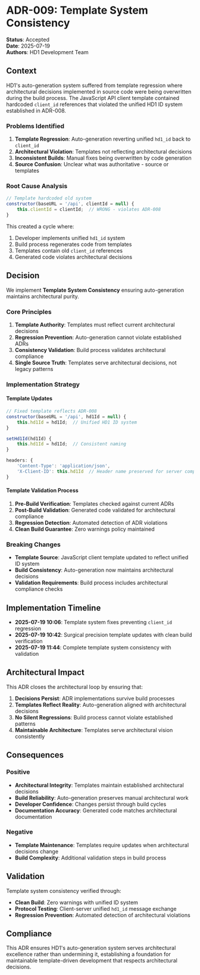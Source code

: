# ADR-009: Template System Consistency

**Status**: Accepted  
**Date**: 2025-07-19  
**Authors**: HD1 Development Team  

## Context

HD1's auto-generation system suffered from template regression where architectural decisions implemented in source code were being overwritten during the build process. The JavaScript API client template contained hardcoded `client_id` references that violated the unified HD1 ID system established in ADR-008.

### Problems Identified

1. **Template Regression**: Auto-generation reverting unified `hd1_id` back to `client_id`
2. **Architectural Violation**: Templates not reflecting architectural decisions
3. **Inconsistent Builds**: Manual fixes being overwritten by code generation
4. **Source Confusion**: Unclear what was authoritative - source or templates

### Root Cause Analysis

```javascript
// Template hardcoded old system
constructor(baseURL = '/api', clientId = null) {
    this.clientId = clientId;  // WRONG - violates ADR-008
}
```

This created a cycle where:
1. Developer implements unified `hd1_id` system
2. Build process regenerates code from templates  
3. Templates contain old `client_id` references
4. Generated code violates architectural decisions

## Decision

We implement **Template System Consistency** ensuring auto-generation maintains architectural purity.

### Core Principles

1. **Template Authority**: Templates must reflect current architectural decisions
2. **Regression Prevention**: Auto-generation cannot violate established ADRs
3. **Consistency Validation**: Build process validates architectural compliance
4. **Single Source Truth**: Templates serve architectural decisions, not legacy patterns

### Implementation Strategy

#### Template Updates
```javascript
// Fixed template reflects ADR-008
constructor(baseURL = '/api', hd1Id = null) {
    this.hd1Id = hd1Id;  // Unified HD1 ID system
}

setHd1Id(hd1Id) {
    this.hd1Id = hd1Id;  // Consistent naming
}

headers: {
    'Content-Type': 'application/json',
    'X-Client-ID': this.hd1Id  // Header name preserved for server compatibility
}
```

#### Template Validation Process
1. **Pre-Build Verification**: Templates checked against current ADRs
2. **Post-Build Validation**: Generated code validated for architectural compliance
3. **Regression Detection**: Automated detection of ADR violations
4. **Clean Build Guarantee**: Zero warnings policy maintained

### Breaking Changes

- **Template Source**: JavaScript client template updated to reflect unified ID system
- **Build Consistency**: Auto-generation now maintains architectural decisions
- **Validation Requirements**: Build process includes architectural compliance checks

## Implementation Timeline

- **2025-07-19 10:06**: Template system fixes preventing `client_id` regression
- **2025-07-19 10:42**: Surgical precision template updates with clean build verification
- **2025-07-19 11:44**: Complete template system consistency with validation

## Architectural Impact

This ADR closes the architectural loop by ensuring that:

1. **Decisions Persist**: ADR implementations survive build processes
2. **Templates Reflect Reality**: Auto-generation aligned with architectural decisions
3. **No Silent Regressions**: Build process cannot violate established patterns
4. **Maintainable Architecture**: Templates serve architectural vision consistently

## Consequences

### Positive

- **Architectural Integrity**: Templates maintain established architectural decisions
- **Build Reliability**: Auto-generation preserves manual architectural work
- **Developer Confidence**: Changes persist through build cycles
- **Documentation Accuracy**: Generated code matches architectural documentation

### Negative

- **Template Maintenance**: Templates require updates when architectural decisions change
- **Build Complexity**: Additional validation steps in build process

## Validation

Template system consistency verified through:
- **Clean Build**: Zero warnings with unified ID system
- **Protocol Testing**: Client-server unified `hd1_id` message exchange
- **Regression Prevention**: Automated detection of architectural violations

## Compliance

This ADR ensures HD1's auto-generation system serves architectural excellence rather than undermining it, establishing a foundation for maintainable template-driven development that respects architectural decisions.